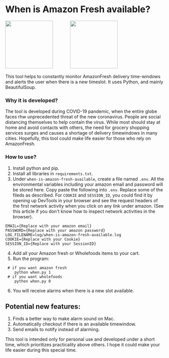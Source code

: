# When is Amazon Fresh available?

<div>
    <img src='https://miro.medium.com/max/2560/0*8aY8pX5CoNGImZU4.png' height = 150px style='padding-right: 50px'>
    <img src='https://www.crummy.com/software/BeautifulSoup/bs4/doc/_images/6.1.jpg' height= 150px>
</div>

This tool helps to constantly monitor AmazonFresh delivery time-windows and alerts the user when there is a new timeslot.  It uses <a src='https://www.python.org/about/'>Python</a>, and mainly <a src='https://www.crummy.com/software/BeautifulSoup/'> BeautifulSoup</a>.

### Why it is developed?
The tool is developed during <a src='https://www.google.com/search?q=covid-19'>COVID-19 pandemic</a>, when the entire globe faces rhw unprecedented threat of the new coronavirus. People are social distancing themselves to help contain the virus. While most should stay at home and avoid contacts with others, the need for grocery shopping services surges and causes a shortage of delivery timewindows in many cities. Hopefully, this tool could make life easier for those who rely on AmazonFresh.

### How to use?
1. Install <a src='https://www.python.org/downloads/'>python</a> and <a src='https://pip.pypa.io/en/stable/installing/'>pip</a>.
2. Install all libraries in `requirements.txt`.
3. Under `when-is-amazon-fresh-available`, create a file named `.env`. All the environmental variables including your amazon email and password will be stored here. Copy paste the following into `.env`. Replace some of the fileds as described. For `COOKIE` and `SESSION_ID`, you could find it by opening up DevTools in your browser and see the request headers of the first network activity when you click on any link under <a src='https://www.amazon.com'>amazon</a>. (See <a src='https://developers.google.com/web/tools/chrome-devtools/network'>this article</a> if you don't know how to inspect network activities in the browser).
```
EMAIL={Replace with your amazon email}
PASSWORD={Replace with your amazon password}
LOG_FILENAME=log/when-is-amazon-fresh-available.log
COOKIE={Replace with your Cookie}
SESSION_ID={Replace with your SessionID}
```
4. Add all your Amazon fresh or Wholefoods items to your cart.
5. Run the program:
```
 # if you want amazon fresh
    python when.py 1
 # if you want wholefoods
    python when.py 0
```
6. You will receive alarms when there is a new slot available.

## Potential new features:
1. Finds a better way to make alarm sound on Mac.
2. Automatically checkout if there is an available timewindow.
3. Send emails to notify instead of alarming.

This tool is intended only for personal use and developed under a short time, which prioritizes practicality above others. I hope it could make your life easier during this special time.
